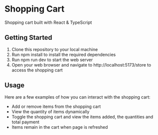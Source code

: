 # Shopping Cart

Shopping cart built with React & TypeScript

## Getting Started

1. Clone this repository to your local machine
2. Run npm install to install the required dependencies
3. Run npm run dev to start the web server
4. Open your web browser and navigate to http://localhost:5173/store to access the shopping cart

## Usage

Here are a few examples of how you can interact with the shopping cart:

- Add or remove items from the shopping cart
- View the quantity of items dynamically
- Toggle the shopping cart and view the items added, the quantities and total payment
- Items remain in the cart when page is refreshed
